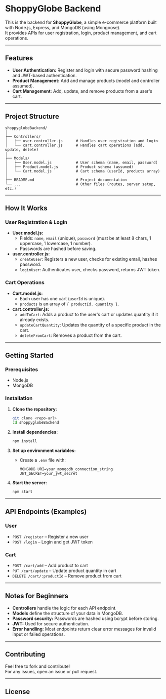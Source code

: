 # ShoppyGlobe Backend

This is the backend for **ShoppyGlobe**, a simple e-commerce platform built with Node.js, Express, and MongoDB (using Mongoose).  
It provides APIs for user registration, login, product management, and cart operations.

---

## Features

- **User Authentication:** Register and login with secure password hashing and JWT-based authentication.
- **Product Management:** Add and manage products (model and controller assumed).
- **Cart Management:** Add, update, and remove products from a user's cart.

---

## Project Structure

```
shoppyglobeBackend/
│
├── Controllers/
│   ├── user.controller.js      # Handles user registration and login
│   └── cart.controller.js      # Handles cart operations (add, update, delete)
│
├── Models/
│   ├── User.model.js           # User schema (name, email, password)
│   ├── Product.model.js        # Product schema (assumed)
│   └── Cart.model.js           # Cart schema (userId, products array)
│
├── README.md                   # Project documentation
└── ...                         # Other files (routes, server setup, etc.)
```

---

## How It Works

### User Registration & Login

- **User.model.js:**  
  - Fields: `name`, `email` (unique), `password` (must be at least 8 chars, 1 uppercase, 1 lowercase, 1 number).
  - Passwords are hashed before saving.
- **user.controller.js:**  
  - `createUser`: Registers a new user, checks for existing email, hashes password.
  - `loginUser`: Authenticates user, checks password, returns JWT token.

### Cart Operations

- **Cart.model.js:**  
  - Each user has one cart (`userId` is unique).
  - `products` is an array of `{ productId, quantity }`.
- **cart.controller.js:**  
  - `addToCart`: Adds a product to the user's cart or updates quantity if it already exists.
  - `updateCartQuantity`: Updates the quantity of a specific product in the cart.
  - `deleteFromCart`: Removes a product from the cart.

---

## Getting Started

### Prerequisites

- Node.js
- MongoDB

### Installation

1. **Clone the repository:**
   ```sh
   git clone <repo-url>
   cd shoppyglobeBackend
   ```

2. **Install dependencies:**
   ```sh
   npm install
   ```

3. **Set up environment variables:**
   - Create a `.env` file with:
     ```
     MONGODB_URI=your_mongodb_connection_string
     JWT_SECRET=your_jwt_secret
     ```

4. **Start the server:**
   ```sh
   npm start
   ```

---

## API Endpoints (Examples)

### User

- `POST /register` – Register a new user
- `POST /login` – Login and get JWT token

### Cart

- `POST /cart/add` – Add product to cart
- `PUT /cart/update` – Update product quantity in cart
- `DELETE /cart/:productId` – Remove product from cart

---

## Notes for Beginners

- **Controllers** handle the logic for each API endpoint.
- **Models** define the structure of your data in MongoDB.
- **Password security:** Passwords are hashed using bcrypt before storing.
- **JWT:** Used for secure authentication.
- **Error handling:** Most endpoints return clear error messages for invalid input or failed operations.

---

## Contributing

Feel free to fork and contribute!  
For any issues, open an issue or pull request.

---

## License